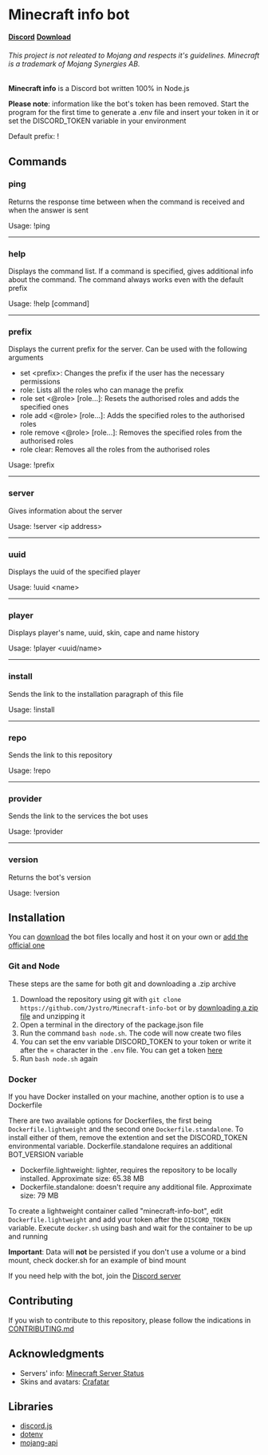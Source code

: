 # Minecraft info bot
**[Discord](https://discord.gg/sBMGYXh)** **[Download](#installation)**

###### This project is not releated  to Mojang and respects it's guidelines. Minecraft is a trademark of Mojang Synergies AB.
**Minecraft info** is a Discord bot written 100% in Node.js

**Please note**: information like the bot's token has been removed. Start the program for the first time to generate a .env file and insert your token in it or set the DISCORD_TOKEN variable in your environment

Default prefix: !

## Commands
### **ping**
Returns the response time between when the command is received and when the answer is sent

Usage:
!ping
****
### **help**
Displays the command list. If a command is specified, gives additional info about the command. The command always works even with the default prefix

Usage:
!help \[command]
****
### **prefix**
Displays the current prefix for the server. Can be used with the following arguments
* set \<prefix>: Changes the prefix if the user has the necessary permissions
* role: Lists all the roles who can manage the prefix
* role set \<@role> \[role...]: Resets the authorised roles and adds the specified ones
* role add \<@role> \[role...]: Adds the specified roles to the authorised roles
* role remove \<@role> \[role...]: Removes the specified roles from the authorised roles
* role clear: Removes all the roles from the authorised roles

Usage:
!prefix
****
### **server**
Gives information about the server

Usage:
!server \<ip address>
****
### **uuid**
Displays the uuid of the specified player

Usage:
!uuid \<name>
****
### **player**
Displays player's name, uuid, skin, cape and name history

Usage:
!player \<uuid/name>
****
### **install**
Sends the link to the installation paragraph of this file

Usage:
!install

****
### **repo**
Sends the link to this repository

Usage:
!repo
****
### **provider**
Sends the link to the services the bot uses

Usage:
!provider
****
### **version**
Returns the bot's version

Usage:
!version
## Installation
You can [download](https://github.com/Jystro/Minecraft-info-bot/archive/master.zip) the bot files locally and host it on your own or [add the official one](https://discord.com/api/oauth2/authorize?client_id=728958101499150397&permissions=125952&scope=bot)
### Git and Node
These steps are the same for both git and downloading a .zip archive
1. Download the repository using git with `git clone https://github.com/Jystro/Minecraft-info-bot` or by [downloading a zip file](https://github.com/Jystro/Minecraft-info-bot/archive/master.zip) and unzipping it
2. Open a terminal in the directory of the package.json file
3. Run the command `bash node.sh`. The code will now create two files
4. You can set the env variable DISCORD_TOKEN to your token or write it after the = character in the `.env` file. You can get a token [here](https://discord.com/developers/applications/)
5. Run `bash node.sh` again
### Docker
If you have Docker installed on your machine, another option is to use a Dockerfile

There are two available options for Dockerfiles, the first being `Dockerfile.lightweight` and the second one `Dockerfile.standalone`. To install either of them, remove the extention and set the DISCORD_TOKEN environmental variable. Dockerfile.standalone requires an additional BOT_VERSION variable

* Dockerfile.lightweight: lighter, requires the repository to be locally installed. Approximate size: 65.38 MB
* Dockerfile.standalone: doesn't require any additional file. Approximate size: 79 MB

To create a lightweight container called "minecraft-info-bot", edit `Dockerfile.lightweight` and add your token after the `DISCORD_TOKEN` variable. Execute `docker.sh` using bash and wait for the container to be up and running

**Important**: Data will **not** be persisted if you don't use a volume or a bind mount, check docker.sh for an example of bind mount

If you need help with the bot, join the [Discord server](https://discord.gg/sBMGYXh)

## Contributing
If you wish to contribute to this repository, please follow the indications in [CONTRIBUTING.md](https://github.com/Jystro/Minecraft-info-bot/blob/master/CONTRIBUTING.md)

## Acknowledgments
* Servers' info: [Minecraft Server Status](https://mcsrvstat.us/)
* Skins and avatars: [Crafatar](https://crafatar.com)

## Libraries
* [discord.js](https://www.npmjs.com/package/discord.js)
* [dotenv](https://www.npmjs.com/package/dotenv)
* [mojang-api](https://www.npmjs.com/package/mojang-api)
